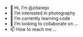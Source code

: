 - 👋 Hi, I’m @zitanejo
- 👀 I’m interested in photography
- 🌱 I’m currently learning code
- 💞️ I’m looking to collaborate on ...
- 📫 How to reach me ...

<!---
zitanejo/zitanejo is a ✨ special ✨ repository because its `README.md` (this file) appears on your GitHub profile.
You can click the Preview link to take a look at your changes.
--->

